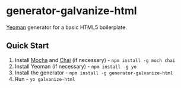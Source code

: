 # generator-galvanize-html

[Yeoman](http://yeoman.io) generator for a basic HTML5 boilerplate.

## Quick Start

1. Install [Mocha](http://mochajs.org/) and [Chai](http://chaijs.com/) (if necessary) - `npm install -g moch chai`
1. Install Yeoman (if necessary) - `npm install -g yo`
1. Install the generator - `npm install -g generator-galvanize-html`
1. Run - `yo galvanize-html`
